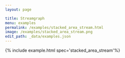 ```yaml
---
layout: page

title: Streamgraph
menu: examples
permalink: /examples/stacked_area_stream.html
image: /examples/stacked_area_stream.png
edit_path: _data/examples.json
---
```




{% include example.html spec='stacked_area_stream'%}
